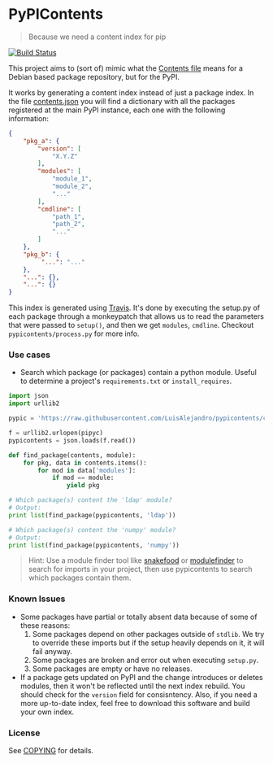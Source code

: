 # PyPIContents

> Because we need a content index for pip

[![Build Status](https://travis-ci.org/LuisAlejandro/pypicontents.svg?branch=master)](https://travis-ci.org/LuisAlejandro/pypicontents)

This project aims to (sort of) mimic what the [Contents file](https://www.debian.org/distrib/packages#search_contents) means for a Debian
based package repository, but for the PyPI.

It works by generating a content index instead of just a package index. In the
file [contents.json](https://github.com/LuisAlejandro/pypicontents/blob/contents/contents.json)
you will find a dictionary with all the packages registered at the main PyPI instance,
each one with the following information:

```json
{
    "pkg_a": {
        "version": [
            "X.Y.Z"
        ],
        "modules": [
            "module_1",
            "module_2",
            "..."
        ],
        "cmdline": [
            "path_1",
            "path_2",
            "..."
        ]
    },
    "pkg_b": {
         "...": "..."
    },
    "...": {},
    "...": {}
}
```

This index is generated using [Travis](https://travis-ci.org/LuisAlejandro/pypicontents). It's done by executing the setup.py of each package through a monkeypatch that allows us to read the parameters that were passed to `setup()`, and then we get `modules`, `cmdline`. Checkout `pypicontents/process.py` for more info.


### Use cases

* Search which package (or packages) contain a python module. Useful to determine a project's `requirements.txt` or `install_requires`.

```python
import json
import urllib2

pypic = 'https://raw.githubusercontent.com/LuisAlejandro/pypicontents/contents/contents.json'

f = urllib2.urlopen(pipyc)
pypicontents = json.loads(f.read())

def find_package(contents, module):
    for pkg, data in contents.items():
        for mod in data['modules']:
            if mod == module:
                yield pkg

# Which package(s) content the 'ldap' module?
# Output: 
print list(find_package(pypicontents, 'ldap'))

# Which package(s) content the 'numpy' module?
# Output: 
print list(find_package(pypicontents, 'numpy'))
```

> Hint: Use a module finder tool like [snakefood](https://bitbucket.org/blais/snakefood) or [modulefinder](https://docs.python.org/2/library/modulefinder.html) to search for imports in your project, then use pypicontents to search which packages contain them.


### Known Issues

* Some packages have partial or totally absent data because of some of these
  reasons:
    1. Some packages depend on other packages outside of `stdlib`. We try to
       override these imports but if the setup heavily depends on it, it will fail anyway.
    2. Some packages are broken and error out when executing `setup.py`.
    3. Some packages are empty or have no releases.
* If a package gets updated on PyPI and the change introduces or deletes
  modules, then it won't be reflected until the next index rebuild. You
  should check for the `version` field for consisntency. Also, if you need a
  more up-to-date index, feel free to download this software and build your own
  index.

### License

See [COPYING](COPYING.md) for details.
